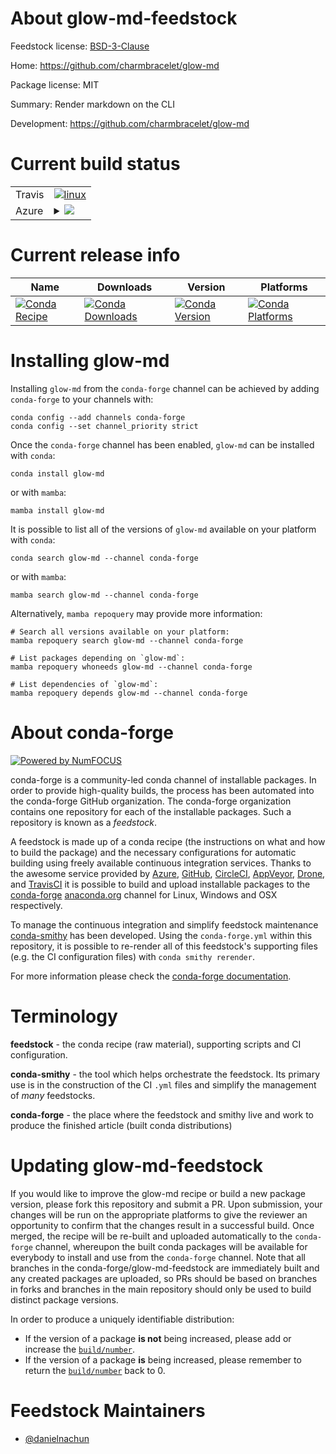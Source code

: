 About glow-md-feedstock
=======================

Feedstock license: [BSD-3-Clause](https://github.com/conda-forge/glow-md-feedstock/blob/main/LICENSE.txt)

Home: https://github.com/charmbracelet/glow-md

Package license: MIT

Summary: Render markdown on the CLI

Development: https://github.com/charmbracelet/glow-md

Current build status
====================


<table><tr>
    <td>Travis</td>
    <td>
      <a href="https://app.travis-ci.com/conda-forge/glow-md-feedstock">
        <img alt="linux" src="https://img.shields.io/travis/com/conda-forge/glow-md-feedstock/main.svg?label=Linux">
      </a>
    </td>
  </tr>
    
  <tr>
    <td>Azure</td>
    <td>
      <details>
        <summary>
          <a href="https://dev.azure.com/conda-forge/feedstock-builds/_build/latest?definitionId=23182&branchName=main">
            <img src="https://dev.azure.com/conda-forge/feedstock-builds/_apis/build/status/glow-md-feedstock?branchName=main">
          </a>
        </summary>
        <table>
          <thead><tr><th>Variant</th><th>Status</th></tr></thead>
          <tbody><tr>
              <td>linux_64</td>
              <td>
                <a href="https://dev.azure.com/conda-forge/feedstock-builds/_build/latest?definitionId=23182&branchName=main">
                  <img src="https://dev.azure.com/conda-forge/feedstock-builds/_apis/build/status/glow-md-feedstock?branchName=main&jobName=linux&configuration=linux%20linux_64_" alt="variant">
                </a>
              </td>
            </tr><tr>
              <td>linux_aarch64</td>
              <td>
                <a href="https://dev.azure.com/conda-forge/feedstock-builds/_build/latest?definitionId=23182&branchName=main">
                  <img src="https://dev.azure.com/conda-forge/feedstock-builds/_apis/build/status/glow-md-feedstock?branchName=main&jobName=linux&configuration=linux%20linux_aarch64_" alt="variant">
                </a>
              </td>
            </tr><tr>
              <td>linux_ppc64le</td>
              <td>
                <a href="https://dev.azure.com/conda-forge/feedstock-builds/_build/latest?definitionId=23182&branchName=main">
                  <img src="https://dev.azure.com/conda-forge/feedstock-builds/_apis/build/status/glow-md-feedstock?branchName=main&jobName=linux&configuration=linux%20linux_ppc64le_" alt="variant">
                </a>
              </td>
            </tr><tr>
              <td>osx_64</td>
              <td>
                <a href="https://dev.azure.com/conda-forge/feedstock-builds/_build/latest?definitionId=23182&branchName=main">
                  <img src="https://dev.azure.com/conda-forge/feedstock-builds/_apis/build/status/glow-md-feedstock?branchName=main&jobName=osx&configuration=osx%20osx_64_" alt="variant">
                </a>
              </td>
            </tr><tr>
              <td>osx_arm64</td>
              <td>
                <a href="https://dev.azure.com/conda-forge/feedstock-builds/_build/latest?definitionId=23182&branchName=main">
                  <img src="https://dev.azure.com/conda-forge/feedstock-builds/_apis/build/status/glow-md-feedstock?branchName=main&jobName=osx&configuration=osx%20osx_arm64_" alt="variant">
                </a>
              </td>
            </tr><tr>
              <td>win_64</td>
              <td>
                <a href="https://dev.azure.com/conda-forge/feedstock-builds/_build/latest?definitionId=23182&branchName=main">
                  <img src="https://dev.azure.com/conda-forge/feedstock-builds/_apis/build/status/glow-md-feedstock?branchName=main&jobName=win&configuration=win%20win_64_" alt="variant">
                </a>
              </td>
            </tr>
          </tbody>
        </table>
      </details>
    </td>
  </tr>
</table>

Current release info
====================

| Name | Downloads | Version | Platforms |
| --- | --- | --- | --- |
| [![Conda Recipe](https://img.shields.io/badge/recipe-glow--md-green.svg)](https://anaconda.org/conda-forge/glow-md) | [![Conda Downloads](https://img.shields.io/conda/dn/conda-forge/glow-md.svg)](https://anaconda.org/conda-forge/glow-md) | [![Conda Version](https://img.shields.io/conda/vn/conda-forge/glow-md.svg)](https://anaconda.org/conda-forge/glow-md) | [![Conda Platforms](https://img.shields.io/conda/pn/conda-forge/glow-md.svg)](https://anaconda.org/conda-forge/glow-md) |

Installing glow-md
==================

Installing `glow-md` from the `conda-forge` channel can be achieved by adding `conda-forge` to your channels with:

```
conda config --add channels conda-forge
conda config --set channel_priority strict
```

Once the `conda-forge` channel has been enabled, `glow-md` can be installed with `conda`:

```
conda install glow-md
```

or with `mamba`:

```
mamba install glow-md
```

It is possible to list all of the versions of `glow-md` available on your platform with `conda`:

```
conda search glow-md --channel conda-forge
```

or with `mamba`:

```
mamba search glow-md --channel conda-forge
```

Alternatively, `mamba repoquery` may provide more information:

```
# Search all versions available on your platform:
mamba repoquery search glow-md --channel conda-forge

# List packages depending on `glow-md`:
mamba repoquery whoneeds glow-md --channel conda-forge

# List dependencies of `glow-md`:
mamba repoquery depends glow-md --channel conda-forge
```


About conda-forge
=================

[![Powered by
NumFOCUS](https://img.shields.io/badge/powered%20by-NumFOCUS-orange.svg?style=flat&colorA=E1523D&colorB=007D8A)](https://numfocus.org)

conda-forge is a community-led conda channel of installable packages.
In order to provide high-quality builds, the process has been automated into the
conda-forge GitHub organization. The conda-forge organization contains one repository
for each of the installable packages. Such a repository is known as a *feedstock*.

A feedstock is made up of a conda recipe (the instructions on what and how to build
the package) and the necessary configurations for automatic building using freely
available continuous integration services. Thanks to the awesome service provided by
[Azure](https://azure.microsoft.com/en-us/services/devops/), [GitHub](https://github.com/),
[CircleCI](https://circleci.com/), [AppVeyor](https://www.appveyor.com/),
[Drone](https://cloud.drone.io/welcome), and [TravisCI](https://travis-ci.com/)
it is possible to build and upload installable packages to the
[conda-forge](https://anaconda.org/conda-forge) [anaconda.org](https://anaconda.org/)
channel for Linux, Windows and OSX respectively.

To manage the continuous integration and simplify feedstock maintenance
[conda-smithy](https://github.com/conda-forge/conda-smithy) has been developed.
Using the ``conda-forge.yml`` within this repository, it is possible to re-render all of
this feedstock's supporting files (e.g. the CI configuration files) with ``conda smithy rerender``.

For more information please check the [conda-forge documentation](https://conda-forge.org/docs/).

Terminology
===========

**feedstock** - the conda recipe (raw material), supporting scripts and CI configuration.

**conda-smithy** - the tool which helps orchestrate the feedstock.
                   Its primary use is in the construction of the CI ``.yml`` files
                   and simplify the management of *many* feedstocks.

**conda-forge** - the place where the feedstock and smithy live and work to
                  produce the finished article (built conda distributions)


Updating glow-md-feedstock
==========================

If you would like to improve the glow-md recipe or build a new
package version, please fork this repository and submit a PR. Upon submission,
your changes will be run on the appropriate platforms to give the reviewer an
opportunity to confirm that the changes result in a successful build. Once
merged, the recipe will be re-built and uploaded automatically to the
`conda-forge` channel, whereupon the built conda packages will be available for
everybody to install and use from the `conda-forge` channel.
Note that all branches in the conda-forge/glow-md-feedstock are
immediately built and any created packages are uploaded, so PRs should be based
on branches in forks and branches in the main repository should only be used to
build distinct package versions.

In order to produce a uniquely identifiable distribution:
 * If the version of a package **is not** being increased, please add or increase
   the [``build/number``](https://docs.conda.io/projects/conda-build/en/latest/resources/define-metadata.html#build-number-and-string).
 * If the version of a package **is** being increased, please remember to return
   the [``build/number``](https://docs.conda.io/projects/conda-build/en/latest/resources/define-metadata.html#build-number-and-string)
   back to 0.

Feedstock Maintainers
=====================

* [@danielnachun](https://github.com/danielnachun/)


